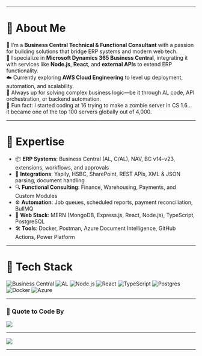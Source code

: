 
---

# 💼 About Me

🔧 I’m a **Business Central Technical & Functional Consultant** with a passion for building solutions that bridge ERP systems and modern web tech.<br>
🔗 I specialize in **Microsoft Dynamics 365 Business Central**, integrating it with services like **Node.js**, **React**, and **external APIs** to extend ERP functionality.<br>
☁️ Currently exploring **AWS Cloud Engineering** to level up deployment, automation, and scalability.<br>
🧠 Always up for solving complex business logic—be it through AL code, API orchestration, or backend automation.<br>
🧟 Fun fact: I started coding at 16 trying to make a zombie server in CS 1.6… it became one of the top 100 servers globally out of 4,000.

---

# 🧠 Expertise

* 📦 **ERP Systems**: Business Central (AL, C/AL), NAV, BC v14–v23, extensions, workflows, and approvals
* 🔁 **Integrations**: Yapily, HSBC, SharePoint, REST APIs, XML & JSON parsing, document handling
* 🔍 **Functional Consulting**: Finance, Warehousing, Payments, and Custom Modules
* ⚙️ **Automation**: Job queues, scheduled reports, payment reconciliation, BullMQ
* 🧰 **Web Stack**: MERN (MongoDB, Express.js, React, Node.js), TypeScript, PostgreSQL
* 🛠️ **Tools**: Docker, Postman, Azure Document Intelligence, GitHub Actions, Power Platform

---

# 🚀 Tech Stack

![Business Central](https://img.shields.io/badge/Business%20Central-0081CB?style=for-the-badge\&logo=microsoft\&logoColor=white)
![AL](https://img.shields.io/badge/AL%20Language-003B57?style=for-the-badge\&logo=microsoft\&logoColor=white)
![Node.js](https://img.shields.io/badge/node.js-6DA55F?style=for-the-badge\&logo=node.js\&logoColor=white)
![React](https://img.shields.io/badge/react-%2320232a.svg?style=for-the-badge\&logo=react\&logoColor=%2361DAFB)
![TypeScript](https://img.shields.io/badge/typescript-%23007ACC.svg?style=for-the-badge\&logo=typescript\&logoColor=white)
![Postgres](https://img.shields.io/badge/postgres-%23316192.svg?style=for-the-badge\&logo=postgresql\&logoColor=white)
![Docker](https://img.shields.io/badge/docker-%230db7ed.svg?style=for-the-badge\&logo=docker\&logoColor=white)
![Azure](https://img.shields.io/badge/azure-0089D6?style=for-the-badge\&logo=microsoftazure\&logoColor=white)

---

### 💬 Quote to Code By

![](https://quotes-github-readme.vercel.app/api?type=horizontal\&theme=radical)

---

[![](https://visitcount.itsvg.in/api?id=mumarkhann\&icon=0\&color=0)](https://visitcount.itsvg.in)

---
